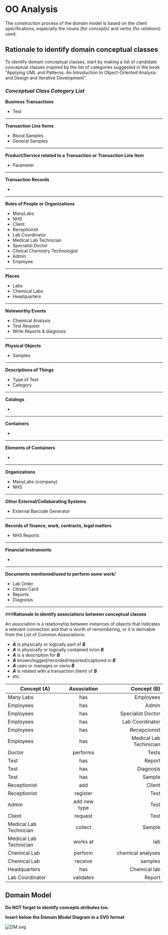 # OO Analysis #

The construction process of the domain model is based on the client specifications, especially the nouns (for _concepts_) and verbs (for _relations_) used. 

## Rationale to identify domain conceptual classes ##
To identify domain conceptual classes, start by making a list of candidate conceptual classes inspired by the list of categories suggested in the book "Applying UML and Patterns: An Introduction to Object-Oriented Analysis and Design and Iterative Development". 


### _Conceptual Class Category List_ ###

**Business Transactions**

*  Test 

---

**Transaction Line Items**

*  Blood Samples
*  General Samples

---

**Product/Service related to a Transaction or Transaction Line Item**

*  Parameter

---

**Transaction Records**

*  

--- 

**Roles of People or Organizations**

*  ManyLabs
*  NHS
*  Client
*  Receptionist
*  Lab Coordinator
*  Medical Lab Technician
*  Specialist Doctor
*  Clinical Chemistry Technologist
*  Admin
*  Employee

---

**Places**

*  Labs
*  Chemical Labs
*  Headquarters

---

**Noteworthy Events**

*  Chemical Analysis
*  Test Request
*  Write Reports & diagnosis

---

**Physical Objects**

*  Samples

---

**Descriptions of Things**

*  Type of Test
*  Category

---

**Catalogs**

*  

---

**Containers**

*  

---

**Elements of Containers**

*  

---

**Organizations**

*  ManyLabs (company)
*  NHS

---

**Other External/Collaborating Systems**

*  External Barcode Generator

---

**Records of finance, work, contracts, legal matters**

*  NHS Reports 

---

**Financial Instruments**

*  

---

**Documents mentioned/used to perform some work/**

*  Lab Order
*  Citizen Card
*  Reports
*  Diagnosis

---

###**Rationale to identify associations between conceptual classes**

An association is a relationship between instances of objects that indicates a relevant connection and that is worth of remembering, or it is derivable from the List of Common Associations: 

+ **_A_** is physically or logically part of **_B_**
+ **_A_** is physically or logically contained in/on **_B_**
+ **_A_** is a description for **_B_**
+ **_A_** known/logged/recorded/reported/captured in **_B_**
+ **_A_** uses or manages or owns **_B_**
+ **_A_** is related with a transaction (item) of **_B_**
+ etc.



| Concept (A) 		|  Association   	|  Concept (B) |
|----------	   		|:-------------:    |------:       |
| Many Labs  	    | has    		 	| Employees |
| Employees  	    | has    		 	| Admin  |
| Employees  	    | has    		 	| Specialist Doctor |
| Employees  	    | has    		 	| Lab Coordinator |
| Employees  	    | has    		 	| Recepcionist |
| Employees  	    | has    		 	| Medical Lab Techinician |
| Doctor  	        | performs    		| Tests |
| Test   	        | has    		 	| Report |
| Test   	        | has    		 	| Diagnosis |
| Test   	        | has    		 	| Sample |
| Receptionist  	| add 		 	    | Client |
| Receptionist  	| register 		    | Test |
| Admin             | add new type      | Test |
| Client  	        | request 		 	| Test |
| Medical Lab Technician | collect      | Sample |
| Medical Lab Technician | works at     | lab |
| Chemical Lab    | perform      | chemical analyses |
| Chemical Lab    | receive      | samples |
| Headquarters    | has      | Chemical lab |
| Lab Coordinator | validates 		 	| Report |


## Domain Model

**Do NOT forget to identify concepts atributes too.**

**Insert below the Domain Model Diagram in a SVG format**

![DM.svg](DM.svg)



